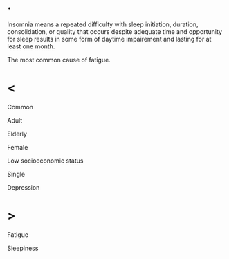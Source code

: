 # .

Insomnia means a repeated difficulty with sleep initiation, duration, consolidation, or quality that occurs despite adequate time and opportunity for sleep results in some form of daytime impairement and lasting for at least one month.

The most common cause of fatigue.

# <

Common

Adult

Elderly

Female

Low socioeconomic status

Single

Depression

# >

Fatigue

Sleepiness

